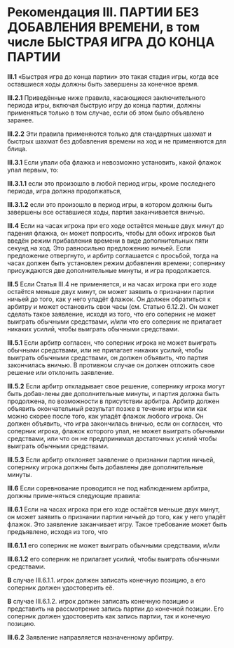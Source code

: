# Рекомендация III. ПАРТИИ БЕЗ ДОБАВЛЕНИЯ ВРЕМЕНИ, в том числе БЫСТРАЯ ИГРА ДО КОНЦА ПАРТИИ

**III.1** «Быстрая игра до конца партии» это такая стадия игры, когда все оставшиеся ходы должны быть завершены за конечное время.

**III.2.1** Приведённые ниже правила, касающиеся заключительного периода игры, включая быструю игру до конца партии, должны применяться только в том случае, если об этом было объявлено заранее.

**III.2.2** Эти правила применяются только для стандартных шахмат и быстрых шахмат без добавления времени на ход и не применяются для блица.

**III.3.1** Если упали оба флажка и невозможно установить, какой флажок упал первым, то:

**III.3.1.1** если это произошло в любой период игры, кроме последнего периода, игра должна продолжаться,

**III.3.1.2** если это произошло в период игры, в котором должны быть завершены все оставшиеся ходы, партия заканчивается вничью.

**III.4** Если на часах игрока при его ходе остаётся меньше двух минут до падения флажка, он может попросить, чтобы для обоих игроков был введён режим прибавления времени в виде дополнительных пяти секунд на ход. Это равносильно предложению ничьей. Если предложение отвергнуто, и арбитр соглашается с просьбой, тогда на часах должен быть установлен режим добавления времени; сопернику присуждаются две дополнительные минуты, и игра продолжается.

**III.5** Если Статья III.4 не применяется, и на часах игрока при его ходе остаётся меньше двух минут, он может заявить о признании партии ничьей до того, как у него упадёт флажок. Он должен обратиться к арбитру и может остановить свои часы (см. Статью 6.12.2). Он может сделать такое заявление, исходя из того, что его соперник не может выиграть обычными средствами, и/или что его соперник не прилагает никаких усилий, чтобы выиграть обычными средствами.

**III.5.1** Если арбитр согласен, что соперник игрока не может выиграть обычными средствами, или не прилагает никаких усилий, чтобы выиграть обычными средствами, он должен объявить, что партия закончилась вничью. В противном случае он должен отложить свое решение или отклонить заявление.

**III.5.2** Если арбитр откладывает свое решение, сопернику игрока могут быть добав-лены две дополнительные минуты, и партия должна быть продолжена, по возможности в присутствии арбитра. Арбитр должен объявить окончательный результат позже в течение игры или как можно скорее после того, как упадёт флажок любого игрока. Он должен объявить, что игра закончилась вничью, если он согласен, что соперник игрока, флажок которого упал, не может выиграть обычными средствами, или что он не предпринимал достаточных усилий чтобы выиграть обычными средствами.

**III.5.3** Если арбитр отклоняет заявление о признании партии ничьей, сопернику игрока должны быть добавлены две дополнительные минуты.

**III.6** Если соревнование проводится не под наблюдением арбитра, должны приме-няться следующие правила:

**III.6.1** Если на часах игрока при его ходе остаётся меньше двух минут, он может заявить о признании партии ничьей до того, как у него упадёт флажок. Это заявление заканчивает игру. Такое требование может быть предъявлено, исходя из того, что

**III.6.1.1** его соперник не может выиграть обычными средствами, и/или

**III.6.1.2** его соперник не прилагает усилий, чтобы выиграть обычными средствами.

**В** случае III.6.1.1. игрок должен записать конечную позицию, а его соперник должен удостоверить её.

**В** случае III.6.1.2. игрок должен записать конечную позицию и представить на рассмотрение запись партии до конечной позиции. Его соперник должен удостоверить как запись партии, так и конечную позицию.

**III.6.2** Заявление направляется назначенному арбитру.
